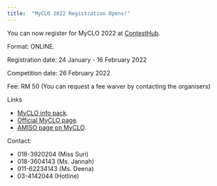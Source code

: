 ```yaml
---
title:  "MyCLO 2022 Registration Opens!"
---
```


You can now register for MyCLO 2022 at [ContestHub](https://contesthub.my/register).

Format: ONLINE.

Registration date: 24 January - 16 February 2022

Competition date: 26 February 2022

Fee: RM 50 (You can request a fee waiver by contacting the organisers)


Links
- [MyCLO info pack](https://drive.google.com/file/d/1EADvOGOIDtpc1y-LyZIeLVzmYKU281Kr/view).
- [Official MyCLO page](https://myclo.my/).
- [AMISO page on MyCLO](https://amiso.my/iol/).

Contact:
- 018-3920204 (Miss Suri)
- 018-3604143 (Ms. Jannah)
- 011-62234143 (Ms. Deena)
- 03-4142044 (Hotline)